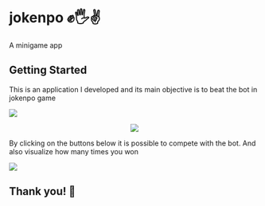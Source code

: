 # jokenpo ✊🖐✌

A minigame app

## Getting Started

This is an application I developed and its main objective is to beat the bot in jokenpo game

<p align="left">
<img src="/images/"/>
</p>

<p align= "center">
  <img src="/images/"/>
</p>

By clicking on the buttons below it is possible to compete with the bot. And also visualize how many times you won

<p align="left">
  <img src="/images/"/>
</p>




## Thank you! 🤠

